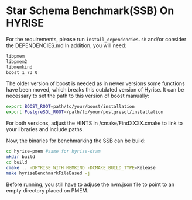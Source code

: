 # Star Schema Benchmark(SSB) On HYRISE

For the requirements, please run `install_dependencies.sh` and/or consider the DEPENDENCIES.md
In addition, you will need:
```sh
libpmem
libpmem2
libmemkind
boost_1_73_0
```
The older version of boost is needed as in newer versions some functions have been moved, which breaks this outdated version of Hyrise.
It can be necessary to set the path to this version of boost manually:

```sh
export BOOST_ROOT=path/to/your/boost/installation
export PostgreSQL_ROOT=/path/to/your/postgresql/installation
```

For both versions, adjust the HINTS in /cmake/FindXXXX.cmake to link to your libraries and include paths.

Now, the binaries for benchmarking the SSB can be build:
```sh
cd hyrise-pmem #same for hyrise-dram
mkdir build
cd build
cmake .. -DHYRISE_WITH_MEMKIND -DCMAKE_BUILD_TYPE=Release
make hyriseBenchmarkFileBased -j
```

Before running, you still have to adjuse the nvm.json file to point to an empty directory placed on PMEM.
